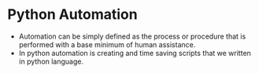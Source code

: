 # Python Automation
- Automation can be simply defined as the process or procedure that is performed with a base minimum of human assistance.
- In python automation is creating and time saving scripts that we written in python language.
